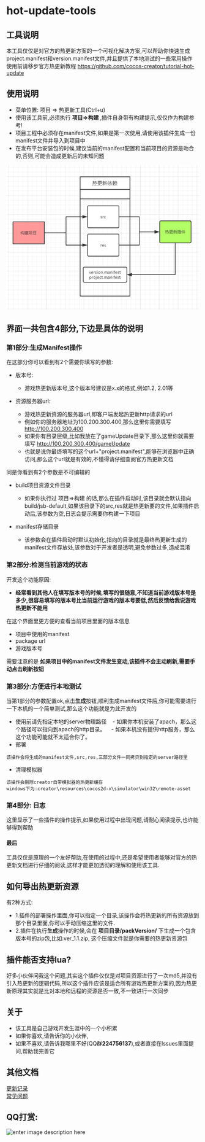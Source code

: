 # hot-update-tools
## 工具说明
本工具仅仅是对官方的热更新方案的一个可视化解决方案,可以帮助你快速生成project.manifest和version.manifest文件,并且提供了本地测试的一些常用操作
使用前请移步官方热更新教程 https://github.com/cocos-creator/tutorial-hot-update


## 使用说明
- 菜单位置: 项目 => 热更新工具(Ctrl+u)
- 使用该工具前,必须执行 **项目=>构建** ,插件自身带有构建提示,仅仅作为构建参考!
- 项目工程中必须存在manifest文件,如果是第一次使用,请使用该插件生成一份manifest文件并导入到项目中
- 在发布平台安装包的时候,建议当前的manifest配置和当前项目的资源是吻合的,否则,可能会造成更新后的未知问题

![插件工作原理](../../doc/热更新/desc/热更新工作原理.png)

 
## 界面一共包含4部分,下边是具体的说明
### 第1部分:生成Manifest操作
在这部分你可以看到有2个需要你填写的参数:
- 版本号:
    - 游戏热更新版本号,这个版本号建议是x.x的格式,例如1.2, 2.01等


- 资源服务器url:  
    - 游戏热更新资源的服务器url,即客户端发起热更新http请求的url
    - 例如你的服务器地址为100.200.300.400,那么这里你需要填写 http://100.200.300.400
    - 如果你有目录层级,比如我放在了gameUpdate目录下,那么这里你就需要填写 http://100.200.300.400/gameUpdate
    - 也就是说你最终填写的这个url+"project.manifest",能够在浏览器中正确访问,那么这个url就是有效的,不懂得请仔细查阅官方热更新文档

同是你看到有2个参数是不可编辑的
- build项目资源文件目录
     - 如果你执行过 项目=>构建 的话,那么在插件启动时,该目录就会默认指向build/jsb-default,如果该目录下的src,res就是热更新要的文件,如果插件启动后,该参数为空,日志会提示需要你构建一下项目

- manifest存储目录
    - 该参数会在插件启动时默认初始化,指向的目录就是最终热更新生成的manifest文件存放处,该参数对于开发者是透明,避免参数过多,造成混淆

### 第2部分:检测当前游戏的状态
开发这个功能原因:
- **经常看到其他人在填写版本号的时候,填写的很随意,不知道当前游戏版本号是多少,很容易填写的版本号比当前运行游戏的版本号要低,然后反馈给我说游戏热更新不能用**

在这个界面里更方便的查看当前项目里面的版本信息
- 项目中使用的manifest
- package url
- 游戏版本号

需要注意的是
**如果项目中的manifest文件发生变动,该插件不会主动刷新,需要手动点击刷新按钮**

### 第3部分:方便进行本地测试
当第1部分的参数配置ok,点击**生成**按钮,顺利生成manifest文件后,你可能需要进行一下本机的一个简单测试,那么这个功能就是为此开发的
- 使用前请先指定本地的server物理路径
    - 如果你本机安装了apach，那么这个路径可以指向到apach的http目录。
    - 如果本机没有提供http服务，那么这个功能可能就不太适合你了。
- 部署
```
该操作会将生成的manifest文件,src,res,三部分文件一同拷贝到指定的server路径里
```
- 清理模拟器
```
该操作会删除creator自带模拟器的热更新缓存
windows下为:creator\resources\cocos2d-x\simulator\win32\remote-asset
```

### 第4部分: 日志
这里显示了一些插件的操作提示,如果使用过程中出现问题,请耐心阅读提示,也许能够得到帮助
#### 最后
工具仅仅是原理的一个友好帮助,在使用的过程中,还是希望使用者能够对官方的热更新文档进行仔细的阅读,这样才能更加透彻的理解和使用该工具.


## 如何导出热更新资源
有2种方式:
- 1.插件的部署操作里面,你可以指定一个目录,该操作会将热更新的所有资源放到那个目录里面,你可以手动压缩这里的文件.
- 2.插件在执行**生成**操作的时候,会在 **项目目录/packVersion/** 下生成一个包含版本号的zip包,比如:ver_1.1.zip, 这个压缩文件就是你需要的热更新资源包

## 插件能否支持lua?
好多小伙伴问我这个问题,其实这个插件仅仅是对项目资源进行了一次md5,并没有引入热更新的逻辑代码,所以这个插件应该是适合所有游戏热更新方案的,因为热更新原理其实就是比对本地和远程的资源是否一致,不一致进行一次同步

## 关于
- 该工具是自己游戏开发生涯中的一个小积累
- 如果你喜欢,请告诉你的小伙伴,
- 如果不喜欢,请告诉我哪里不好(QQ群**224756137**),或者直接在Issues里面提问,帮助我完善它

## 其他文档
[更新记录](UPDATE.md)  
[常见问题](CommonIssue.md)
## QQ打赏:
![enter image description here](http://7xq9nm.com1.z0.glb.clouddn.com/qqPay.png)
